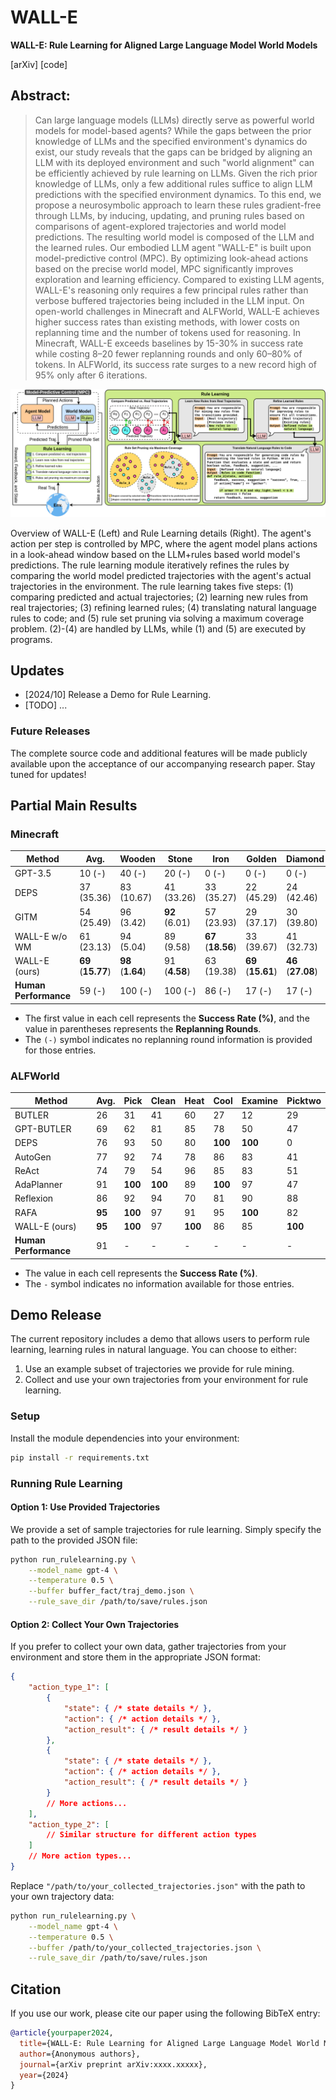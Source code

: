 # WALL-E

**WALL-E: Rule Learning for Aligned Large Language Model World Models**

<!-- [[arXiv](https://arxiv.org/pdf/XXX)] [[code](https://huggingface.co/XXXXXX)] -->
[arXiv] [code]

## Abstract:
> Can large language models (LLMs) directly serve as powerful world models for model-based agents? While the gaps between the prior knowledge of LLMs and the specified environment's dynamics do exist, our study reveals that the gaps can be bridged by aligning an LLM with its deployed environment and such "world alignment" can be efficiently achieved by rule learning on LLMs. Given the rich prior knowledge of LLMs, only a few additional rules suffice to align LLM predictions with the specified environment dynamics. To this end, we propose a neurosymbolic approach to learn these rules gradient-free through LLMs, by inducing, updating, and pruning rules based on comparisons of agent-explored trajectories and world model predictions. The resulting world model is composed of the LLM and the learned rules. Our embodied LLM agent "WALL-E" is built upon model-predictive control (MPC). By optimizing look-ahead actions based on the precise world model, MPC significantly improves exploration and learning efficiency. Compared to existing LLM agents, WALL-E's reasoning only requires a few principal rules rather than verbose buffered trajectories being included in the LLM input. On open-world challenges in Minecraft and ALFWorld, WALL-E achieves higher success rates than existing methods, with lower costs on replanning time and the number of tokens used for reasoning. In Minecraft, WALL-E exceeds baselines by 15-30% in success rate while costing 8–20 fewer replanning rounds and only 60–80% of tokens. In ALFWorld, its success rate surges to a new record high of 95% only after 6 iterations.


![overall_framework](./assests/overall_framework.png)

Overview of WALL-E (Left) and Rule Learning details (Right). The agent's action per step is controlled by MPC, where the agent model plans actions in a look-ahead window based on the LLM+rules based world model's predictions. 
The rule learning module iteratively refines the rules by comparing the world model predicted trajectories with the agent's actual trajectories in the environment. 
The rule learning takes five steps: (1) comparing predicted and actual trajectories; (2) learning new rules from real trajectories; (3) refining learned rules; (4) translating natural language rules to code; and (5) rule set pruning via solving a maximum coverage problem. (2)-(4) are handled by LLMs, while (1) and (5) are executed by programs.



## Updates
- [2024/10] Release a Demo for Rule Learning.
- [TODO] ...

### Future Releases

The complete source code and additional features will be made publicly available upon the acceptance of our accompanying research paper. Stay tuned for updates!

## Partial Main Results

### Minecraft

| Method                      | Avg.          | Wooden        | Stone         | Iron          | Golden        | Diamond       | Redstone      |
|-----------------------------|---------------|---------------|---------------|---------------|---------------|---------------|---------------|
| GPT-3.5                      | 10 (-)                | 40 (-)                | 20 (-)              | 0 (-)                 | 0 (-)                 | 0 (-)                 | 0 (-)         |
| DEPS                         | 37 (35.36)            | 83 (10.67)            | 41 (33.26)          | 33 (35.27)            | 22 (45.29)            | 24 (42.46)            | 17 (45.22)    |
| GITM                         | 54 (25.49)            | 96 (3.42)             | **92** (6.01)     | 57 (23.93)            | 29 (37.17)            | 30 (39.80)            | 22 (42.63)    |
| WALL-E w/o WM                | 61 (23.13)            | 94 (5.04)             | 89 (9.58)           | **67** (**18.56**)    | 33 (39.67)            | 41 (32.73)            | 43 (33.21)    |
| WALL-E (ours)                | **69** (**15.77**)    | **98** (**1.64**)     | 91 (**4.58**)       | 63 (19.38)            | **69** (**15.61**)    | **46** (**27.08**)    | **48** (**26.33**)    |
| **Human Performance**        | 59 (-)                | 100 (-)               | 100 (-)             | 86 (-)                | 17 (-)                | 17 (-)                | 33 (-)        |

- The first value in each cell represents the **Success Rate (%)**, and the value in parentheses represents the **Replanning Rounds**.
- The `(-)` symbol indicates no replanning round information is provided for those entries.

### ALFWorld

| Method                        | Avg. | Pick | Clean | Heat | Cool | Examine | Picktwo |
|-------------------------------|------|------|-------|------|------|---------|---------|
| BUTLER       | 26         | 31         | 41         | 60         | 27         | 12         | 29     |
| GPT-BUTLER   | 69         | 62         | 81         | 85         | 78         | 50         | 47     |
| DEPS               | 76         | 93         | 50         | 80         | **100**    | **100**    | 0      |
| AutoGen             | 77         | 92         | 74         | 78         | 86         | 83         | 41     |
| ReAct                | 74         | 79         | 54         | 96         | 85         | 83         | 51     |
| AdaPlanner          | 91         | **100**    | **100**    | 89         | **100**    | 97         | 47     |
| Reflexion          | 86         | 92         | 94         | 70         | 81         | 90         | 88     |
| RAFA                | **95**     | **100**    | 97         | 91         | 95         | **100**    | 82     |
| WALL-E (ours)                          | **95**     | **100**    | 97         | **100**    | 86         | 85         | **100**    |
| **Human Performance**                 | 91   | -    | -     | -    | -    | -       | -       |


- The value in each cell represents the **Success Rate (%)**.
- The `-` symbol indicates no information available for those entries.

## Demo Release

The current repository includes a demo that allows users to perform rule learning, learning rules in natural language. You can choose to either:

1. Use an example subset of trajectories we provide for rule mining.
2. Collect and use your own trajectories from your environment for rule learning.

### Setup

Install the module dependencies into your environment:
```bash
pip install -r requirements.txt
```

### Running Rule Learning

#### Option 1: Use Provided Trajectories
We provide a set of sample trajectories for rule learning. Simply specify the path to the provided JSON file:

```bash
python run_rulelearning.py \
    --model_name gpt-4 \
    --temperature 0.5 \
    --buffer buffer_fact/traj_demo.json \
    --rule_save_dir /path/to/save/rules.json
```

#### Option 2: Collect Your Own Trajectories


If you prefer to collect your own data, gather trajectories from your environment and store them in the appropriate JSON format:

```json
{
    "action_type_1": [
        {
            "state": { /* state details */ },
            "action": { /* action details */ },
            "action_result": { /* result details */ }
        },
        {
            "state": { /* state details */ },
            "action": { /* action details */ },
            "action_result": { /* result details */ }
        }
        // More actions...
    ],
    "action_type_2": [
        // Similar structure for different action types
    ]
    // More action types...
}
```

Replace `"/path/to/your_collected_trajectories.json"` with the path to your own trajectory data:

```bash
python run_rulelearning.py \
    --model_name gpt-4 \
    --temperature 0.5 \
    --buffer /path/to/your_collected_trajectories.json \
    --rule_save_dir /path/to/save/rules.json
```


## Citation

If you use our work, please cite our paper using the following BibTeX entry:

```bibtex
@article{yourpaper2024,
  title={WALL-E: Rule Learning for Aligned Large Language Model World Models},
  author={Anonymous authors},
  journal={arXiv preprint arXiv:xxxx.xxxxx},
  year={2024}
}
```
